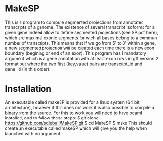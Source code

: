 # MakeSP
This is a program to compute segmented projections from annotated transcripts of a genome.
The existence of several transcript isoforms for a given gene indeed allow to define segmented projections (see SP.pdf here), which are maximal exonic segments for wich all bases belong to a commun number of transcripts. This means that if we go from 5' to 3' within a gene, a new segmented projection will be created each time there is a new exon boundary (begining or end of an exon).
This program has 1 mandatory argument which is a gene annotation with at least exon rows in gff version 2 format but where the two first (key,value) pairs are transcript_id and gene_id (in this order).

# Installation
An executable called makeSP is provided for a linux system (64 bit architecture), however if this does not work it is also possible to compile a binary from the source.
For this to work you will need to have ocaml installed, and to follow these steps:
$ git clone https://github.com/sdjebali/MakeSP.git
$ cd MakeSP
$ make
This should create an executable called makeSP which will give you the help when launched with no argument.
